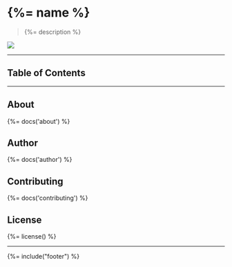 # {%= name %}
> {%= description %}

[![](http://serve.mod.bz/branch/)](https://github.com/stefanwalther/sense-range-slider)

---
## Table of Contents
<!-- toc -->

---

## About
{%= docs('about') %}

## Author
{%= docs('author') %}

## Contributing
{%= docs('contributing') %}

## License
{%= license() %}

***

{%= include("footer") %}
